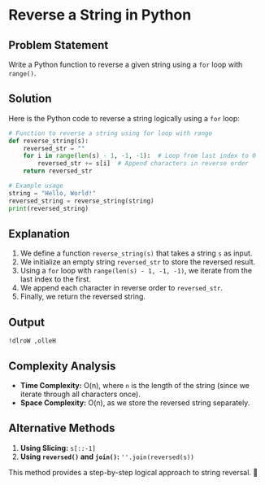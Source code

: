 # Reverse a String in Python

## Problem Statement
Write a Python function to reverse a given string using a `for` loop with `range()`.

## Solution
Here is the Python code to reverse a string logically using a `for` loop:

```python
# Function to reverse a string using for loop with range
def reverse_string(s):
    reversed_str = ""
    for i in range(len(s) - 1, -1, -1):  # Loop from last index to 0
        reversed_str += s[i]  # Append characters in reverse order
    return reversed_str

# Example usage
string = "Hello, World!"
reversed_string = reverse_string(string)
print(reversed_string)
```

## Explanation
1. We define a function `reverse_string(s)` that takes a string `s` as input.
2. We initialize an empty string `reversed_str` to store the reversed result.
3. Using a `for` loop with `range(len(s) - 1, -1, -1)`, we iterate from the last index to the first.
4. We append each character in reverse order to `reversed_str`.
5. Finally, we return the reversed string.

## Output
```
!dlroW ,olleH
```

## Complexity Analysis
- **Time Complexity:** O(n), where `n` is the length of the string (since we iterate through all characters once).
- **Space Complexity:** O(n), as we store the reversed string separately.

## Alternative Methods
1. **Using Slicing:** `s[::-1]`
2. **Using `reversed()` and `join()`:** `''.join(reversed(s))`

This method provides a step-by-step logical approach to string reversal. 🚀
